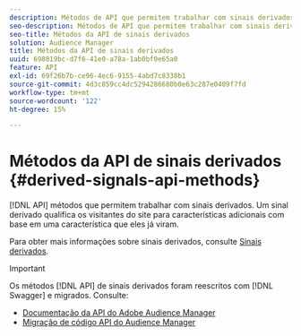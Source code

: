 ```yaml
---
description: Métodos de API que permitem trabalhar com sinais derivados. Um sinal derivado qualifica os visitantes do site para características adicionais com base em uma característica que eles já viram.
seo-description: Métodos de API que permitem trabalhar com sinais derivados. Um sinal derivado qualifica os visitantes do site para características adicionais com base em uma característica que eles já viram.
seo-title: Métodos da API de sinais derivados
solution: Audience Manager
title: Métodos da API de sinais derivados
uuid: 698019bc-d7f6-41e0-a78a-1ab0bf0e65a0
feature: API
exl-id: 69f26b7b-ce96-4ec6-9155-4abd7c8338b1
source-git-commit: 4d3c859cc4dc5294286680b0e63c287e0409f7fd
workflow-type: tm+mt
source-wordcount: '122'
ht-degree: 15%

---
```


# Métodos da API de sinais derivados {#derived-signals-api-methods}

[!DNL API] métodos que permitem trabalhar com sinais derivados. Um sinal derivado qualifica os visitantes do site para características adicionais com base em uma característica que eles já viram.

<!-- c_separator.xml -->

Para obter mais informações sobre sinais derivados, consulte [Sinais derivados](../../features/derived-signals.md).

>[!IMPORTANT]
>
>Os métodos [!DNL API] de sinais derivados foram reescritos com [!DNL Swagger] e migrados. Consulte:
>
>* [Documentação da API do Adobe Audience Manager](https://bank.demdex.com/portal/swagger/index.html)
>* [Migração de código API do Audience Manager](../../api/api-swagger-migration.md)

